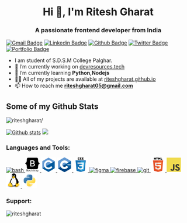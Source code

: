 <h1 align="center">Hi 👋, I'm Ritesh Gharat</h1>
<h3 align="center">A passionate frontend developer from India</h3>

[![Gmail Badge](https://img.shields.io/badge/-riteshgharat05@gmail.com-c14438?style=flat&logo=Gmail&logoColor=white&link=mailto:riteshgharat05@gmail.com)](mailto:riteshgharat05@gmail.com)
[![Linkedin Badge](https://img.shields.io/badge/-riteshg-69a0bb238?style=flat&logo=Linkedin&logoColor=white&link=https://www.linkedin.com/in/riteshg-69a0bb238/)](https://www.linkedin.com/in/riteshg-69a0bb238/)
[![Github Badge](https://img.shields.io/badge/-riteshgharat-grey?style=flat&logo=github&logoColor=white&link=https://github.com/riteshgharat/)](https://www.github.com/riteshgharat/)
[![Twitter Badge](https://img.shields.io/badge/-riteshgharat05-00acee?style=flat&logo=twitter&logoColor=white&link=https://twitter.com/riteshgharat05/)](https://www.twitter.com/riteshgharat05/)
[![Portfolio Badge](https://img.shields.io/badge/portfolio-web-blue?style=flat&link=https://riteshgharat.github.io/)](https://riteshgharat.github.io/)

- I am student of S.D.S.M College Palghar.
- 🔭 I’m currently working on [devresources.tech](https://devresources.tech)
- 🌱 I’m currently learning **Python,Nodejs**
- 👨‍💻 All of my projects are available at [riteshgharat.github.io](https://riteshgharat.github.io)
- 📫 How to reach me **riteshgharat05@gmail.com**

## Some of my Github Stats
<p align=left><img src=https://komarev.com/ghpvc/?username=riteshgharat alt=riteshgharat/></p>

[![Github stats](https://github-readme-stats.vercel.app/api?username=riteshgharat&show_icons=true&include_all_commits=true)](https://github.com/riteshgharat/github-readme-stats)
<img src="https://github-readme-streak-stats.herokuapp.com/?user=riteshgharat&">

<h3 align="left">Languages and Tools:</h3>

<p align="left"> <a href="https://www.gnu.org/software/bash/" target="_blank" rel="noreferrer"> <img src="https://www.vectorlogo.zone/logos/gnu_bash/gnu_bash-icon.svg" alt="bash" width="40" height="40"/> </a> <a href="https://getbootstrap.com" target="_blank" rel="noreferrer"> <img src="https://raw.githubusercontent.com/devicons/devicon/master/icons/bootstrap/bootstrap-plain-wordmark.svg" alt="bootstrap" width="40" height="40"/> </a> <a href="https://www.cprogramming.com/" target="_blank" rel="noreferrer"> <img src="https://raw.githubusercontent.com/devicons/devicon/master/icons/c/c-original.svg" alt="c" width="40" height="40"/> </a> <a href="https://www.w3schools.com/cpp/" target="_blank" rel="noreferrer"> <img src="https://raw.githubusercontent.com/devicons/devicon/master/icons/cplusplus/cplusplus-original.svg" alt="cplusplus" width="40" height="40"/> </a> <a href="https://www.w3schools.com/css/" target="_blank" rel="noreferrer"> <img src="https://raw.githubusercontent.com/devicons/devicon/master/icons/css3/css3-original-wordmark.svg" alt="css3" width="40" height="40"/> </a> <a href="https://www.figma.com/" target="_blank" rel="noreferrer"> <img src="https://www.vectorlogo.zone/logos/figma/figma-icon.svg" alt="figma" width="40" height="40"/> </a> <a href="https://firebase.google.com/" target="_blank" rel="noreferrer"> <img src="https://www.vectorlogo.zone/logos/firebase/firebase-icon.svg" alt="firebase" width="40" height="40"/> </a> <a href="https://git-scm.com/" target="_blank" rel="noreferrer"> <img src="https://www.vectorlogo.zone/logos/git-scm/git-scm-icon.svg" alt="git" width="40" height="40"/> </a> <a href="https://www.w3.org/html/" target="_blank" rel="noreferrer"> <img src="https://raw.githubusercontent.com/devicons/devicon/master/icons/html5/html5-original-wordmark.svg" alt="html5" width="40" height="40"/> </a> <a href="https://developer.mozilla.org/en-US/docs/Web/JavaScript" target="_blank" rel="noreferrer"> <img src="https://raw.githubusercontent.com/devicons/devicon/master/icons/javascript/javascript-original.svg" alt="javascript" width="40" height="40"/> </a> <a href="https://www.linux.org/" target="_blank" rel="noreferrer"> <img src="https://raw.githubusercontent.com/devicons/devicon/master/icons/linux/linux-original.svg" alt="linux" width="40" height="40"/> </a> <a href="https://www.python.org" target="_blank" rel="noreferrer"> <img src="https://raw.githubusercontent.com/devicons/devicon/master/icons/python/python-original.svg" alt="python" width="40" height="40"/> </a> </p>

<h3 align="left">Support:</h3>
<p><a href="https://www.buymeacoffee.com/riteshgharat"> <img align="left" src="https://cdn.buymeacoffee.com/buttons/v2/default-yellow.png" height="50" width="210" alt="riteshgharat" /></a></p>
